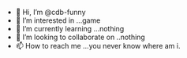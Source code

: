 - 👋 Hi, I’m @cdb-funny
- 👀 I’m interested in ...game
- 🌱 I’m currently learning ...nothing
- 💞️ I’m looking to collaborate on ..nothing
- 📫 How to reach me ...you never know where am i.

<!---
cdb-funny/cdb-funny is a ✨ special ✨ repository because its `README.md` (this file) appears on your GitHub profile.
You can click the Preview link to take a look at your changes.
--->

